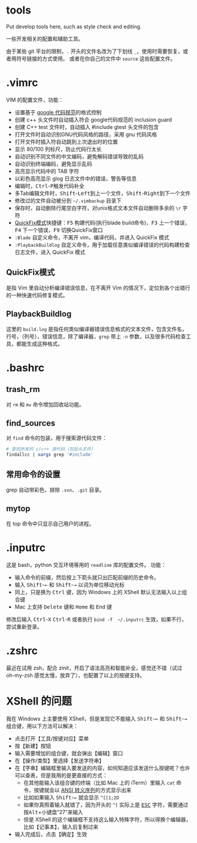 tools
=====

Put develop tools here, such as style check and editing.

一些开发相关的配置和辅助工具。

由于某些 git 平台的限制，`.` 开头的文件名改为了下划线 `_`，使用时需要恢复，或者用符号链接的方式使用。
或者在你自己的文件中 `source` 这些配置文件。

# .vimrc
VIM 的配置文件，功能：
* 设置基于 [google 代码规范](http://google.github.io/styleguide/)的格式控制
* 创建 c++ 头文件时自动插入符合 google代码规范的 inclusion guard
* 创建 C++ test 文件时，自动插入 #include gtest 头文件的包含
* 打开文件时自动识别GNU代码风格的路径，采用 gnu 代码风格
* 打开文件时插入符自动跳到上次退出时的位置
* 显示 80/100 列标尺，防止代码行太长
* 自动识别不同文件的中文编码，避免解码错误导致的乱码
* 自动识别终端编码，避免显示乱码
* 高亮显示代码中的 TAB 字符
* 以彩色高亮显示 glog 日志文件中的错误，警告等信息
* 编辑时，<kbd>Ctrl</kbd>-<kbd>P</kbd>触发代码补全
* 多Tab编辑文件时，<kbd>Shift</kbd>-<kbd>Left</kbd>到上一个文件，<kbd>Shift</kbd>-<kbd>Right</kbd>到下一个文件
* 修改过的文件自动被分到 `~/.vimbackup` 目录下
* 保存时，自动删除行尾空白字符，对unix格式文本文件自动删除多余的 `\r` 字符
* [QuickFix模式](http://vimcdoc.sourceforge.net/doc/quickfix.html)快捷键：<kbd>F5</kbd> 构建代码(执行blade build命令)，<kbd>F3</kbd> 上一个错误，<kbd>F4</kbd> 下一个错误，<kbd>F9</kbd> 切换QuickFix窗口
* `:Blade` 自定义命令，不离开 vim，编译代码，并进入 QuickFix 模式
* `:PlaybackBuildlog` 自定义命令，用于加载任意类似编译错误的代码构建检查日志文件，进入 QuickFix 模式

## QuickFix模式
是指 Vim 里自动分析编译错误信息，在不离开 Vim 的情况下，定位到各个出错行的一种快速代码修复模式。

## PlaybackBuildlog
这里的 `build.log` 是指任何类似编译器错误信息格式的文本文件，包含文件名，行号，（列号），错误信息，除了编译器，`grep` 带上 `-n` 参数，以及很多代码检查工具，都能生成这种格式。

# .bashrc

## trash\_rm
对 `rm` 和 `mv` 命令增加回收站功能。

## find\_sources
对 `find` 命令的包装，用于搜索源代码文件：
```bash
# 查找所有的 c/c++ 源代码（包括头文件）
findallcc | xargs grep '#include'
```

## 常用命令的设置
grep 自动带彩色，排除 `.svn`、`.git` 目录。

## mytop
在 top 命令中只显示自己用户的进程。

# .inputrc
这是 bash，python 交互环境等用的 `readline` 库的配置文件。
功能：
- 输入命令的前缀，然后按上下箭头就只出匹配前缀的历史命令。
- 输入 <kbd>Shift</kbd>-<kbd>←</kbd> 和 <kbd>Shift</kbd>-<kbd>→</kbd> 以词为单位移动光标
- 同上，只是换为 <kbd>Ctrl</kbd> 键，因为 Windows 上的 XShell 默认无法输入以上组合键
- Mac 上支持 <kbd> Delete</kbd> 键和 <kbd>Home</kbd> 和 <kbd>End</kbd> 键

修改后输入 <kbd>Ctrl</kbd>-<kbd>X</kbd> <kbd>Ctrl</kbd>-<kbd>R</kbd> 或者执行 `bind -f  ~/.inputrc` 生效，如果不行，尝试重新登录。

# .zshrc
最近在试用 zsh，配合 zinit，开启了语法高亮和智能补全，感觉还不错（试过 oh-my-zsh 感觉太慢，放弃了），也配置了以上的按键支持。

# XShell 的问题
我在 Windows 上主要使用 XShell，但是发现它不能输入 <kbd>Shift</kbd>-<kbd>←</kbd> 和 <kbd>Shift</kbd>-<kbd>→</kbd> 组合键，用以下方法可以解决：
- 点击打开【工具/按键对应】菜单
- 按【新建】按钮
- 输入需要增加的组合键，就会弹出【编辑】窗口
- 在【操作/类型】里选择【发送字符串】
- 在【字串】编辑框里输入要发送的内容，如何知道应该发送什么按键呢？也许可以查表，但是我用的是更直接的方式：
  - 在其他能输入该组合键的终端（比如 Mac 上的 iTerm）里输入 `cat` 命令，按键就会以 [ANSI 转义序列](https://zh.wikipedia.org/wiki/ANSI%E8%BD%AC%E4%B9%89%E5%BA%8F%E5%88%97)的方式显示出来
  - 比如如果输入 <kbd>Shift</kbd>-<kbd>←</kbd> 就会显示 `^[[1;2D`
  - 如果你真照着输入就错了，因为开头的 `^[` 实际上是 [<kbd>ESC</kbd>](https://zh.wikipedia.org/wiki/%E9%80%80%E5%87%BA%E9%94%AE) 字符，需要通过按<kbd>Alt</kbd>+小键盘“27”来输入
  - 但是 XShell 的这个编辑框不支持这么输入特殊字符，所以得换个编辑器，比如【记事本】，输入后复制过来
- 输入完成后，点击【确定】生效
